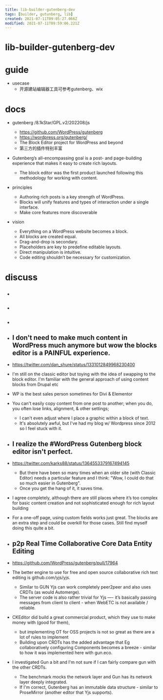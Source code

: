 ```yaml
---
title: lib-builder-gutenberg-dev
tags: [builder, gutunberg, lib]
created: 2021-07-11T09:05:27.066Z
modified: 2021-07-11T09:59:06.221Z
---
```


# lib-builder-gutenberg-dev

# guide

- usecase
  - 开源建站编辑器工具可参考gutenberg、wix
# docs
- gutenberg /8.1kStar/GPL.v2/202208/js
  - https://github.com/WordPress/gutenberg
  - https://wordpress.org/gutenberg/
  - The Block Editor project for WordPress and beyond
  - 第三方的插件特别丰富

- Gutenberg’s all-encompassing goal is a post- and page-building experience that makes it easy to create rich layouts. 
  - The block editor was the first product launched following this methodology for working with content.

- principles
  - Authoring rich posts is a key strength of WordPress.
  - Blocks will unify features and types of interaction under a single interface. 
  - Make core features more discoverable

- vision
  - Everything on a WordPress website becomes a block.
  - All blocks are created equal.
  - Drag-and-drop is secondary. 
  - Placeholders are key to predefine editable layouts.
  - Direct manipulation is intuitive. 
  - Code editing shouldn’t be necessary for customization. 
# discuss
- ## 

- ## 

- ## 

- ## I don't need to make much content in WordPress much anymore but wow the blocks editor is a PAINFUL experience.
- https://twitter.com/dan_shure/status/1331012849968230400
- I'm still on the classic editor but toying with the idea of swapping to the block editor. I'm familiar with the general approach of using content blocks from Drupal etc
- WP is the best sales person sometimes for Divi & Elementor
- You can't easily copy content from one post to another; when you do, you often lose links, alignment, & other settings; 
  - I can't even adjust where I place a graphic within a block of text. 
  - It's absolutely awful, but I've had my blog w/ Wordpress since 2012 so I feel stuck with it.

- ## I realize the #WordPress Gutenberg block editor isn't perfect. 
- https://twitter.com/karks88/status/1364553379167494145
  - But there have been so many times when an older site (with Classic Editor) needs a particular feature and I think: "Wow, I could do that so much easier in Gutenberg".
  - Once you get the hang of it, it saves time.
- I agree completely, although there are still places where it’s too complex for basic content creation and not sophisticated enough for rich layout building
- For a one-off page, using custom fields works just great. The blocks are an extra step and could be overkill for those cases. Still find myself doing this quite a bit.

- ## p2p Real Time Collaborative Core Data Entity Editing
- https://github.com/WordPress/gutenberg/pull/17964
- The better engine to use for free and open source collaborative rich text editing is github.com/yjs/yjs.
  - Similar to GUN Yjs can work completely peer2peer and also uses CRDTs (as would Automerge).
  - The server code is also rather trivial for Yjs —- it’s basically passing messages from client to client - when WebETC is not available / reliable.
- CKEditor did build a great commercial product, which they use to make money with (good for them), 
  - but implementing OT for OSS projects is not so great as there are a lot of rules to implement
  - Building upon CRDTs has the added advantage that Eg collaboratively configuring Components becomes a breeze - similar to how it was implemented here with gun.eco.
- I investigated Gun a bit and I'm not sure if I can fairly compare gun with the other CRDTs. 
  - The benchmark mocks the network layer and Gun has its network layer deeply integrated.
  - If I'm correct, Gutenberg has an immutable data structure - similar to ProseMirror (another editor that Yjs supports).
